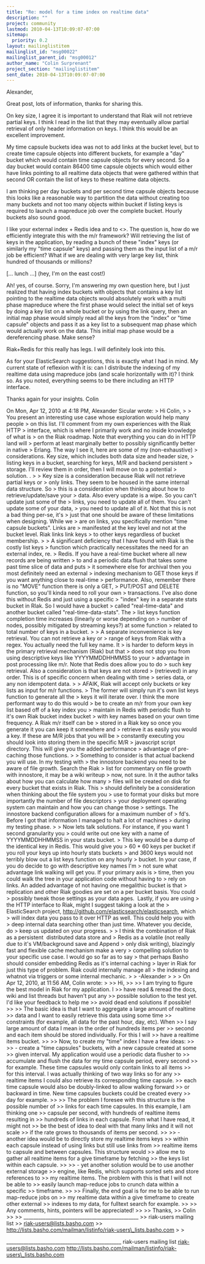 ```yaml
---
title: "Re: model for a time index on realtime data"
description: ""
project: community
lastmod: 2010-04-13T10:09:07-07:00
sitemap:
  priority: 0.2
layout: mailinglistitem
mailinglist_id: "msg00022"
mailinglist_parent_id: "msg00012"
author_name: "Colin Surprenant"
project_section: "mailinglistitem"
sent_date: 2010-04-13T10:09:07-07:00
---
```



Alexander,

Great post, lots of information, thanks for sharing this.

On key size, I agree it is important to understand that Riak will not
retrieve partial keys. I think I read in the list that they may
eventually allow partial retrieval of only header information on keys.
I think this would be an excellent improvement.

My time capsule buckets idea was not to add links at the bucket level,
but to create time capsule objects into different buckets, for example
a "day" bucket which would contain time capsule objects for every
second. So a day bucket would contain 86400 time capsule objects which
would either have links pointing to all realtime data objects that
were gathered within that second OR contain the list of keys to these
realtime data objects.

I am thinking per day buckets and per second time capsule objects
because this looks like a reasonable way to partition the data without
creating too many buckets and not too many objects within bucket if
listing keys is required to launch a mapreduce job over the complete
bucket. Hourly buckets also sound good.

I like your external index + Redis idea and to &lt;&gt;. The question is, how do we efficiently
integrate this with the m/r framework? Will retrieving the list of
keys in the application, by reading a bunch of these "index" keys (or
similarly my "time capsule" keys) and passing them as the input list
of a m/r job be efficient? What if we are dealing with very large key
list, think hundred of thousands or millions?

[... lunch ...] (hey, I'm on the east cost!)

Ah! yes, of course. Sorry, I'm answering my own question here, but I
just realized that having index buckets with objects that contains a
key list pointing to the realtime data objects would absolutely work
with a multi phase mapreduce where the first phase would select the
initial set of keys by doing a key list on a whole bucket or by using
the link query, then an initial map phase would simply read all the
keys from the "index" or "time capsule" objects and pass it as a key
list to a subsequent map phase which would actually work on the data.
This initial map phase would be a dereferencing phase. Make sense?

Riak+Redis for this really has legs. I will definitely look into this.

As for your ElasticSearch suggestions, this is exactly what I had in
mind. My current state of reflexion with it is: can I distribute the
indexing of my realtime data using mapreduce jobs (and scale
horizontally with it)? I think so. As you noted, everything seems to
be there including an HTTP interface.

Thanks again for your insights.
Colin

On Mon, Apr 12, 2010 at 4:18 PM, Alexander Sicular  wrote:
&gt; Hi Colin,
&gt;
&gt; You present an interesting use case whose exploration would help many people 
&gt; on this list. I'll comment from my own experiences with the Riak HTTP 
&gt; interface, which is where I primarily work and no inside knowledge of what is 
&gt; on the Riak roadmap. Note that everything you can do in HTTP land will 
&gt; perform at least marginally better to possibly significantly better in native 
&gt; Erlang. The way I see it, here are some of my (non-exhaustive) 
&gt; considerations. Key size, which includes both data size and header size, 
&gt; listing keys in a bucket, searching for keys, M/R and backend persistent 
&gt; storage. I'll review them in order, then I will move on to a potential 
&gt; solution. .
&gt;
&gt; Key size is a consideration because Riak will not retrieve partial keys or 
&gt; only links. They seem to be housed in the same internal data structure. So 
&gt; this is a consideration when thinking about how to retrieve/update/save your 
&gt; data. Also every update is a wipe. So you can't update just some of the 
&gt; links, you need to update all of them. You can't update some of your data, 
&gt; you need to update all of it. Not that this is not a bad thing per-se, it's 
&gt; just that one should be aware of these limitations when designing. While we 
&gt; are on links, you specifically mention "time capsule buckets". Links are 
&gt; manifested at the key level and not at the bucket level. Riak links link keys 
&gt; to other keys regardless of bucket membership.
&gt;
&gt; A significant deficiency that I have found with Riak is the costly list keys 
&gt; function which practically necessitates the need for an external index, re. 
&gt; Redis. If you have a real-time bucket where all new records are being written 
&gt; to and a periodic data flush that takes some past time slice of data and puts 
&gt; it somewhere else for archival then you most definitely need an external 
&gt; indexing mechanism to GET those keys if you want anything close to real-time 
&gt; performance. Also, remember there is no "MOVE" function there is only a GET, 
&gt; PUT/POST and DELETE function, so you'll kinda need to roll your own 
&gt; transactions. I've also done this without Redis and just using a specific 
&gt; "index" key in a separate stats bucket in RIak. So I would have a bucket 
&gt; called "real-time-data" and another bucket called "real-time-data-stats". The 
&gt; list keys function completion time increases (linearly or worse depending on 
&gt; number of nodes, possibly mitigated by streaming keys?) at some function 
&gt; related to total number of keys in a bucket.
&gt;
&gt; A separate inconvenience is key retrieval. You can not retrieve a key or 
&gt; range of keys from Riak with a regex. You actually need the full key name. It 
&gt; is harder to deform keys in the primary retrieval mechanism (Riak) but that 
&gt; does not stop you from using descriptive keys like YYYYMMDDHHMMSS to your 
&gt; advantage in post processing like m/r. Note that Redis does allow you to do 
&gt; such key retrieval. Also a consideration is that keys are not stored 
&gt; (retrieved) in any order. This is of specific concern when dealing with time 
&gt; series data, or any non idempotent data.
&gt;
&gt; AFAIK, Riak will accept only buckets or key lists as input for m/r functions. 
&gt; The former will simply run it's own list keys function to generate all the 
&gt; keys it will iterate over. I think the more performant way to do this would 
&gt; be to create an m/r from your own key list based off of a key index you 
&gt; maintain in Redis with periodic flush to it's own Riak bucket index bucket 
&gt; with key names based on your own time frequency. A Riak m/r itself can be 
&gt; stored in a Riak key so once you generate it you can keep it somewhere and 
&gt; retrieve it as easily you would a key. If these are M/R jobs that you will be 
&gt; constantly executing you should look into storing them in the specific M/R 
&gt; javascript script directory. This will give you the added performance 
&gt; advantage of pre-caching those functions.
&gt;
&gt; Something to consider is that actual backend you will use. In my testing with 
&gt; the innostore backend you need to be aware of file growth. Search the Riak 
&gt; list for commentary on file growth with innostore, it may be a wiki writeup 
&gt; now, not sure. In it the author talks about how you can calculate how many 
&gt; files will be created on disk for every bucket that exists in Riak. This 
&gt; should definitely be a consideration when thinking about the file system you 
&gt; use to format your disks but more importantly the number of file descriptors 
&gt; your deployment operating system can maintain and how you can change those 
&gt; settings. The innostore backend configuration allows for a maximum number of 
&gt; fd's. Before I got that information I managed to halt a lot of machines 
&gt; during my testing phase.
&gt;
&gt; Now lets talk solutions. For instance, if you want 1 second granularity you 
&gt; could write out one key with a name of YYYYMMDDHHMMSS in your stats bucket. 
&gt; This key would be a dump of the identical key in Redis. This would give you 
&gt; 60 \* 60 keys per bucket if you roll your keys up into hourly stats buckets 
&gt; and 3600 keys would not terribly blow out a list keys function on any hourly 
&gt; bucket. In your case, if you do decide to go with descriptive key names I'm 
&gt; not sure what advantage link walking will get you. If your primary axis is 
&gt; time, then you could walk the tree in your application code without having to 
&gt; rely on links. An added advantage of not having one megalithic bucket is that 
&gt; replication and other Riak goodies are set on a per bucket basis. You could 
&gt; possibly tweak those settings as your data ages.  Lastly, if you are using 
&gt; the HTTP interface to Riak, might I suggest taking a look at the 
&gt; ElasticSearch project, http://github.com/elasticsearch/elasticsearch, which 
&gt; will index data you pass to it over HTTP as well. This could help you with 
&gt; deep internal data searching other than just time. Whatever you decide, do 
&gt; keep us updated on your progress.
&gt;
&gt; I think the combination of Riak as a persistent  distributed data store and 
&gt; Redis as a volatile (not really due to it's VM/background save and Append 
&gt; only disk writing), blazingly fast and flexible cache mechanism make a very 
&gt; compelling solution to your specific use case. I would go so far as to say 
&gt; that perhaps Basho should consider embedding Redis as it's internal caching 
&gt; layer in Riak for just this type of problem. Riak could internally manage all 
&gt; the indexing and whatnot via triggers or some internal mechanic.
&gt;
&gt; -Alexander
&gt;
&gt;
&gt; On Apr 12, 2010, at 11:56 AM, Colin wrote:
&gt;
&gt;&gt; Hi,
&gt;&gt;
&gt;&gt; I am trying to figure the best model in Riak for my application. I
&gt;&gt; have read & reread the docs, wiki and list threads but haven't put any
&gt;&gt; possible solution to the test yet. I'd like your feedback to help me
&gt;&gt; avoid dead end solutions if possible!
&gt;&gt;
&gt;&gt; The basic idea is that I want to aggregate a large amount of realtime
&gt;&gt; data and I want to easily retrieve this data using some time
&gt;&gt; constraints (for example, all data for the past hour, day, etc). When
&gt;&gt; I say large amount of data I mean in the order of hundreds items per
&gt;&gt; second and each item should be stored individually. For this I will
&gt;&gt; have a realtime items bucket.
&gt;&gt;
&gt;&gt; Now, to create my "time" index I have a few ideas:
&gt;&gt;
&gt;&gt; - create a "time capsules" buckets, with a new capsule created at some
&gt;&gt; given interval. My application would use a periodic data flusher to
&gt;&gt; accumulate and flush the data for my time capsule period, every second
&gt;&gt; for example. These time capsules would only contain links to all items
&gt;&gt; for this interval. I was actually thinking of two way links so for any
&gt;&gt; realtime items I could also retrieve its corresponding time capsule.
&gt;&gt; each time capsule would also be doubly-linked to allow walking forward
&gt;&gt; or backward in time. New time capsules buckets could be created every
&gt;&gt; day for example.
&gt;&gt;
&gt;&gt; The problem I foresee with this structure is the possible number of
&gt;&gt; links for each time capsules. In this example, I am thinking one
&gt;&gt; capsule per second, with hundreds of realtime items resulting in
&gt;&gt; hundreds of links in each capsule. From what I have read, it might not
&gt;&gt; be the best of idea to deal with that many links and it will not scale
&gt;&gt; if the rate grows to thousands of items per second.
&gt;&gt;
&gt;&gt; - another idea would be to directly store my realtime items keys
&gt;&gt; within each capsule instead of using links but still use links from
&gt;&gt; realtime items to capsule and between capsules. This structure would
&gt;&gt; allow me to gather all realtime items for a give timeframe by fetching
&gt;&gt; the keys list within each capsule.
&gt;&gt;
&gt;&gt; - yet another solution would be to use another external storage
&gt;&gt; engine, like Redis, which supports sorted sets and store references to
&gt;&gt; my realtime items. The problem with this is that I will not be able to
&gt;&gt; easily launch map-reduce jobs to crunch data within a specific
&gt;&gt; timeframe.
&gt;&gt;
&gt;&gt; Finally, the end goal is for me to be able to run map-reduce jobs on
&gt;&gt; my realtime data within a give timeframe to create other external
&gt;&gt; indexes to my data, for fulltext search for example.
&gt;&gt;
&gt;&gt; Any comments, hints, pointers will be appreciated!
&gt;&gt;
&gt;&gt; Thanks,
&gt;&gt; Colin
&gt;&gt;
&gt;&gt; \_\_\_\_\_\_\_\_\_\_\_\_\_\_\_\_\_\_\_\_\_\_\_\_\_\_\_\_\_\_\_\_\_\_\_\_\_\_\_\_\_\_\_\_\_\_\_
&gt;&gt; riak-users mailing list
&gt;&gt; riak-users@lists.basho.com
&gt;&gt; http://lists.basho.com/mailman/listinfo/riak-users\_lists.basho.com
&gt;
&gt;

\_\_\_\_\_\_\_\_\_\_\_\_\_\_\_\_\_\_\_\_\_\_\_\_\_\_\_\_\_\_\_\_\_\_\_\_\_\_\_\_\_\_\_\_\_\_\_
riak-users mailing list
riak-users@lists.basho.com
http://lists.basho.com/mailman/listinfo/riak-users\_lists.basho.com

